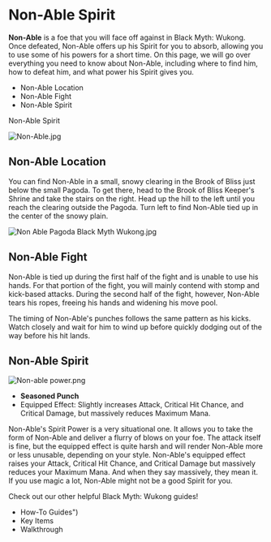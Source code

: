 # Non-Able Spirit

**Non-Able** is a foe that you will face off against in Black Myth: Wukong. Once defeated, Non-Able offers up his Spirit for you to absorb, allowing you to use some of his powers for a short time. On this page, we will go over everything you need to know about Non-Able, including where to find him, how to defeat him, and what power his Spirit gives you. 

  * Non-Able Location
  * Non-Able Fight
  * Non-Able Spirit

Non-Able Spirit

![Non-Able.jpg](https://oyster.ignimgs.com/mediawiki/apis.ign.com/black-myth-wukong/6/66/Non-Able.jpg)

## Non-Able Location

You can find Non-Able in a small, snowy clearing in the Brook of Bliss just below the small Pagoda. To get there, head to the Brook of Bliss Keeper's Shrine and take the stairs on the right. Head up the hill to the left until you reach the clearing outside the Pagoda. Turn left to find Non-Able tied up in the center of the snowy plain. 

![Non Able Pagoda Black Myth Wukong.jpg](https://oyster.ignimgs.com/mediawiki/apis.ign.com/black-myth-wukong/6/6e/Non_Able_Pagoda_Black_Myth_Wukong.jpg)

## Non-Able Fight

Non-Able is tied up during the first half of the fight and is unable to use his hands. For that portion of the fight, you will mainly contend with stomp and kick-based attacks. During the second half of the fight, however, Non-Able tears his ropes, freeing his hands and widening his move pool. 

The timing of Non-Able's punches follows the same pattern as his kicks. Watch closely and wait for him to wind up before quickly dodging out of the way before his hit lands. 

## Non-Able Spirit

![Non-able power.png](https://oyster.ignimgs.com/mediawiki/apis.ign.com/black-myth-wukong/1/12/Non-able_power.png)

  * **Seasoned Punch**
  * Equipped Effect: Slightly increases Attack, Critical Hit Chance, and Critical Damage, but massively reduces Maximum Mana. 

Non-Able's Spirit Power is a very situational one. It allows you to take the form of Non-Able and deliver a flurry of blows on your foe. The attack itself is fine, but the equipped effect is quite harsh and will render Non-Able more or less unusable, depending on your style. Non-Able's equipped effect raises your Attack, Critical Hit Chance, and Critical Damage but massively reduces your Maximum Mana. And when they say massively, they mean it. If you use magic a lot, Non-Able might not be a good Spirit for you. 

Check out our other helpful Black Myth: Wukong guides! 

  * How-To Guides")
  * Key Items
  * Walkthrough